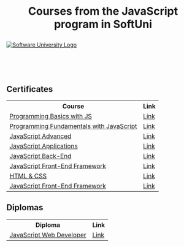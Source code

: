 # <p align="center"> Courses from the JavaScript program in SoftUni <p>

<a href="https://softuni.bg/trainings/courses" rel="Courses"><img src="https://softuni.bg/content/images/svg-logos/software-university-logo.svg?sanitize=true" alt="Software University Logo"></a>

<br/>
<br/>
<br/>

<h2> Certificates </h2>

<table>
  <tr>
    <th>Course</th>
    <th>Link</th>
  </tr>
  <tr>
    <td><a href="https://softuni.bg/trainings/3622/programming-basics-with-javascript-january-2022">Programming Basics with JS</a></td>
    <td><a href="https://softuni.bg/certificates/details/125531/80461917">Link</a></td>
  </tr>
  <tr>
    <td><a href="https://softuni.bg/trainings/4382/programming-fundamentals-with-javascript-january-2024">Programming Fundamentals with JavaScript</a></td>
    <td><a href="https://softuni.bg/certificates/details/209714/45a06fa7">Link</a></td>
  </tr>
  <tr>
    <td><a href="">JavaScript Advanced</a></td>
    <td><a href="">Link</a></td>
  </tr>
  <tr>
    <td><a href="">JavaScript Applications</a></td>
    <td><a href="">Link</a></td>
  </tr>
  <tr>
    <td><a href="">JavaScript Back-End</a></td>
    <td><a href="">Link</a></td>
  </tr>
  <tr>
    <td><a href="">JavaScript Front-End Framework</a></td>
    <td><a href="">Link</a></td>
  </tr>
  <tr>
    <td><a href="">HTML & CSS</a></td>
    <td><a href="">Link</a></td>
  </tr>
  <tr>
    <td><a href="">JavaScript Front-End Framework</a></td>
    <td><a href="">Link</a></td>
  </tr>
</table>

<h2> Diplomas </h2>

<table>
  <tr>
    <th>Diploma</th>
    <th>Link</th>
  </tr>
  <tr>
    <td><a href="">JavaScript Web Developer</a></td>
    <td><a href="">Link</a></td>
  </tr>
</table>